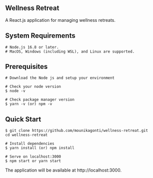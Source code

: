 ## Wellness Retreat

A React.js application for managing wellness retreats.

## System Requirements

    # Node.js 16.8 or later.
    # MacOS, Windows (including WSL), and Linux are supported.

## Prerequisites

    # Download the Node js and setup your environment

    # Check your node version
    $ node -v

    # Check package manager version
    $ yarn -v (or) npm -v

## Quick Start

    $ git clone https://github.com/mounikagonti/wellness-retreat.git
    cd wellness-retreat

    # Install dependencies
    $ yarn install (or) npm install

    # Serve on localhost:3000
    $ npm start or yarn start

The application will be available at http://localhost:3000.
